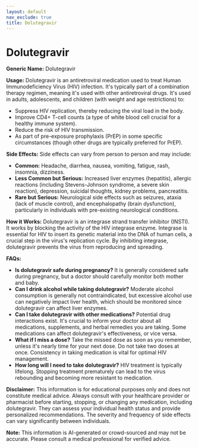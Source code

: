 ```yaml
---
layout: default
nav_exclude: true
title: Dolutegravir
---
```


# Dolutegravir

**Generic Name:** Dolutegravir

**Usage:** Dolutegravir is an antiretroviral medication used to treat Human Immunodeficiency Virus (HIV) infection. It's typically part of a combination therapy regimen, meaning it's used with other antiretroviral drugs.  It's used in adults, adolescents, and children (with weight and age restrictions)  to:

* Suppress HIV replication, thereby reducing the viral load in the body.
* Improve CD4+ T-cell counts (a type of white blood cell crucial for a healthy immune system).
* Reduce the risk of HIV transmission.
* As part of pre-exposure prophylaxis (PrEP) in some specific circumstances (though other drugs are typically preferred for PrEP).


**Side Effects:**  Side effects can vary from person to person and may include:

* **Common:** Headache, diarrhea, nausea, vomiting, fatigue, rash, insomnia, dizziness.
* **Less Common but Serious:**  Increased liver enzymes (hepatitis), allergic reactions (including Stevens-Johnson syndrome, a severe skin reaction), depression, suicidal thoughts, kidney problems, pancreatitis.
* **Rare but Serious:**  Neurological side effects such as seizures, ataxia (lack of muscle control), and encephalopathy (brain dysfunction), particularly in individuals with pre-existing neurological conditions.


**How it Works:** Dolutegravir is an integrase strand transfer inhibitor (INSTI).  It works by blocking the activity of the HIV integrase enzyme.  Integrase is essential for HIV to insert its genetic material into the DNA of human cells, a crucial step in the virus's replication cycle. By inhibiting integrase, dolutegravir prevents the virus from reproducing and spreading.


**FAQs:**

* **Is dolutegravir safe during pregnancy?**  It is generally considered safe during pregnancy, but a doctor should carefully monitor both mother and baby.
* **Can I drink alcohol while taking dolutegravir?**  Moderate alcohol consumption is generally not contraindicated, but excessive alcohol use can negatively impact liver health, which should be monitored since dolutegravir can affect liver enzymes.
* **Can I take dolutegravir with other medications?**  Potential drug interactions exist. It's crucial to inform your doctor about all medications, supplements, and herbal remedies you are taking.  Some medications can affect dolutegravir's effectiveness, or vice versa.
* **What if I miss a dose?**  Take the missed dose as soon as you remember, unless it's nearly time for your next dose. Do not take two doses at once.  Consistency in taking medication is vital for optimal HIV management.
* **How long will I need to take dolutegravir?**  HIV treatment is typically lifelong.  Stopping treatment prematurely can lead to the virus rebounding and becoming more resistant to medication.


**Disclaimer:** This information is for educational purposes only and does not constitute medical advice.  Always consult with your healthcare provider or pharmacist before starting, stopping, or changing any medication, including dolutegravir. They can assess your individual health status and provide personalized recommendations.  The severity and frequency of side effects can vary significantly between individuals.


**Note:** This information is AI-generated or crowd-sourced and may not be accurate. Please consult a medical professional for verified advice.